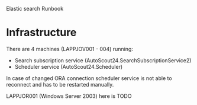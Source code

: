 Elastic search Runbook

# Infrastructure
There are 4 machines (LAPPJOV001 - 004) running:
*	Search subscription service (AutoScout24.SearchSubscriptionService2)
*	Scheduler service (AutoScout24.Scheduler)

In case of changed ORA connection scheduler service is not able to reconnect and has to be restarted manually.


LAPPJOR001 (Windows Server 2003) here is TODO
